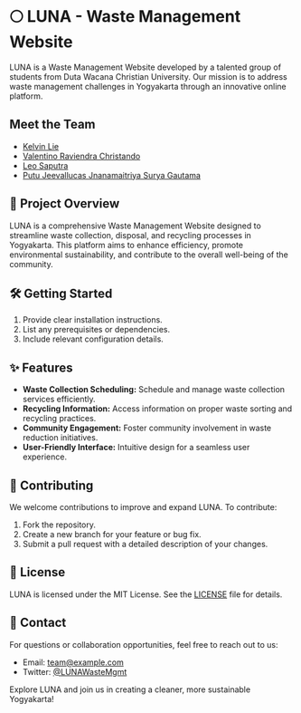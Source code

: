 # 🌕 LUNA - Waste Management Website

LUNA is a Waste Management Website developed by a talented group of students from Duta Wacana Christian University. Our mission is to address waste management challenges in Yogyakarta through an innovative online platform.

## Meet the Team

- [Kelvin Lie](https://github.com/Kleponaeru)
- [Valentino Raviendra Christando](https://github.com/Christando)
- [Leo Saputra](https://github.com/Leosaputra0)
- [Putu Jeevallucas Jnanamaitriya Surya Gautama](https://github.com/Jeevalucas)

## 🚀 Project Overview

LUNA is a comprehensive Waste Management Website designed to streamline waste collection, disposal, and recycling processes in Yogyakarta. This platform aims to enhance efficiency, promote environmental sustainability, and contribute to the overall well-being of the community.

## 🛠 Getting Started

1. Provide clear installation instructions.
2. List any prerequisites or dependencies.
3. Include relevant configuration details.

## ✨ Features

- **Waste Collection Scheduling:** Schedule and manage waste collection services efficiently.
- **Recycling Information:** Access information on proper waste sorting and recycling practices.
- **Community Engagement:** Foster community involvement in waste reduction initiatives.
- **User-Friendly Interface:** Intuitive design for a seamless user experience.

## 🤝 Contributing

We welcome contributions to improve and expand LUNA. To contribute:

1. Fork the repository.
2. Create a new branch for your feature or bug fix.
3. Submit a pull request with a detailed description of your changes.

## 📄 License

LUNA is licensed under the MIT License. See the [LICENSE](LICENSE) file for details.

## 📧 Contact

For questions or collaboration opportunities, feel free to reach out to us:

- Email: [team@example.com](mailto:team@example.com)
- Twitter: [@LUNAWasteMgmt](https://twitter.com/LUNAWasteMgmt)

Explore LUNA and join us in creating a cleaner, more sustainable Yogyakarta!
